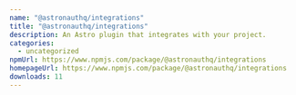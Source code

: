 ```yaml
---
name: "@astronauthq/integrations"
title: "@astronauthq/integrations"
description: An Astro plugin that integrates with your project.
categories:
  - uncategorized
npmUrl: https://www.npmjs.com/package/@astronauthq/integrations
homepageUrl: https://www.npmjs.com/package/@astronauthq/integrations
downloads: 11
---
```

